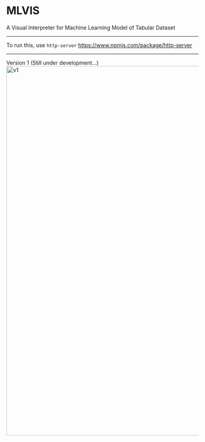 # MLVIS
A Visual Interpreter for Machine Learning Model of Tabular Dataset

---
To run this, use `http-server`
https://www.npmjs.com/package/http-server

---
Version 1 (Still under development...)
<img width="967" alt="v1" src="https://user-images.githubusercontent.com/31791850/118595462-135aa200-b7e6-11eb-8532-61b5b0ba61f7.png">
